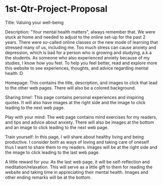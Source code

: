 # 1st-Qtr-Project-Proposal

Title: Valuing your well-being

Description: "Your mental health matters", always remember that. We were stuck at home and needed to adjust to the online set-up for the past 2 years. There were so-called online classes or the new mode of learning that stressed many of us, including me. Too much stress can cause anxiety and depression, which is bad for a person who is growing and studying, a.k.a the students. As someone who also experienced anxiety because of my studies, I know how you feel. To help you feel better, read and explore more this website to see experiences, thoughts, and advice regarding mental health :D 

Homepage: This contains the title, description, and images to click that lead to the other web pages. There will also be a colored background. 

Sharing time!: This page contains personal experiences and inspiring quotes. It will also have images at the right side and the image to click leading to the next web page. 

Play with your mind: The web page contains mind exercises for my readers, and tips and advice about anxiety. There will also be images at the bottom and an image to click leading to the next web page. 

Train yourself: In this page, I will share about healthy living and being productive. I consider both as ways of loving and taking care of oneself thus I want to share them to my readers. Images will be at the right side and the image to click leading to the last web page.

A little reward for you: As the last web page, it will be self-reflection and meditation/relaxation. This will serve as a little gift to them for reading the website and taking time in appreciating their mental health. Images and other ending remarks will be at the bottom. 
